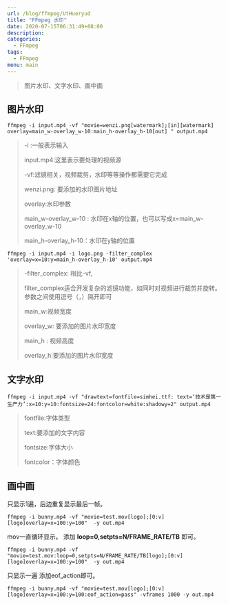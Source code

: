 ```yaml
---
url: /blog/ffmpeg/UtHueryud
title: "FFmpeg 水印"
date: 2020-07-15T06:31:49+08:00
description:
categories:
  - FFmpeg
tags:
  - FFmpeg
menu: main
---
```


> 图片水印、文字水印、画中画

## 图片水印

```
ffmpeg -i input.mp4 -vf "movie=wenzi.png[watermark];[in][watermark] overlay=main_w-overlay_w-10:main_h-overlay_h-10[out] " output.mp4

```

> -i :一般表示输入
>
> input.mp4:这里表示要处理的视频源
>
> -vf:滤镜相关，视频裁剪，水印等等操作都需要它完成
>
> wenzi.png: 要添加的水印图片地址
>
> overlay:水印参数
>
> main\_w-overlay\_w-10 : 水印在x轴的位置，也可以写成x=main\_w-overlay\_w-10
>
> main\_h-overlay\_h-10：水印在y轴的位置

```
ffmpeg -i input.mp4 -i logo.png -filter_complex 'overlay=x=10:y=main_h-overlay_h-10' output.mp4

```

> -filter\_complex: 相比-vf,
>
> filter\_complex适合开发复杂的滤镜功能，如同时对视频进行裁剪并旋转。参数之间使用逗号（，）隔开即可
>
> main\_w:视频宽度
>
> overlay\_w: 要添加的图片水印宽度
>
> main\_h : 视频高度
>
> overlay\_h:要添加的图片水印宽度

## 文字水印

```
ffmpeg -i input.mp4 -vf "drawtext=fontfile=simhei.ttf: text=‘技术是第一生产力’:x=10:y=10:fontsize=24:fontcolor=white:shadowy=2" output.mp4

```

> fontfile:字体类型
>
> text:要添加的文字内容
>
> fontsize:字体大小
>
> fontcolor：字体颜色

## 画中画

只显示1遍，后边重复显示最后一帧。

```
ffmpeg -i bunny.mp4 -vf "movie=test.mov[logo];[0:v][logo]overlay=x=100:y=100"  -y out.mp4

```

mov一直循环显示。 添加 **loop=0,setpts=N/FRAME\_RATE/TB** 即可。

```
ffmpeg -i bunny.mp4 -vf "movie=test.mov:loop=0,setpts=N/FRAME_RATE/TB[logo];[0:v][logo]overlay=x=100:y=100"  -y out.mp4

```

只显示一遍 添加eof\_action即可。

```
ffmpeg -i bunny.mp4 -vf "movie=test.mov[logo];[0:v][logo]overlay=x=100:y=100:eof_action=pass" -vframes 1000 -y out.mp4

```